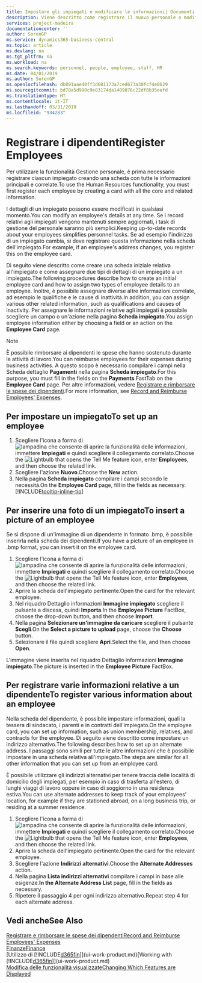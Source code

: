 ```yaml
---
title: Impostare gli impiegati e modificare le informazioni| Documenti Microsoft
description: Viene descritto come registrare il nuovo personale o modificare i dati relativi al personale esistente.
services: project-madeira
documentationcenter: ''
author: SorenGP
ms.service: dynamics365-business-central
ms.topic: article
ms.devlang: na
ms.tgt_pltfrm: na
ms.workload: na
ms.search.keywords: personnel, people, employee, staff, HR
ms.date: 04/01/2019
ms.author: SorenGP
ms.openlocfilehash: db891aae40ff3d681173a7ced673a30fcf4e0629
ms.sourcegitcommit: bd78a5d990c9e83174da1409076c22df8b35eafd
ms.translationtype: HT
ms.contentlocale: it-IT
ms.lasthandoff: 03/31/2019
ms.locfileid: "934283"
---
```

# <a name="register-employees"></a><span data-ttu-id="eef25-103">Registrare i dipendenti</span><span class="sxs-lookup"><span data-stu-id="eef25-103">Register Employees</span></span>
<span data-ttu-id="eef25-104">Per utilizzare la funzionalità Gestione personale, è prima necessario registrare ciascun impiegato creando una scheda con tutte le informazioni principali e correlate.</span><span class="sxs-lookup"><span data-stu-id="eef25-104">To use the Human Resources functionality, you must first register each employee by creating a card with all the core and related information.</span></span>

<span data-ttu-id="eef25-105">I dettagli di un impiegato possono essere modificati in qualsiasi momento.</span><span class="sxs-lookup"><span data-stu-id="eef25-105">You can modify an employee's details at any time.</span></span> <span data-ttu-id="eef25-106">Se i record relativi agli impiegati vengono mantenuti sempre aggiornati, i task di gestione del personale saranno più semplici.</span><span class="sxs-lookup"><span data-stu-id="eef25-106">Keeping up-to-date records about your employees simplifies personnel tasks.</span></span> <span data-ttu-id="eef25-107">Se ad esempio l'indirizzo di un impiegato cambia, si deve registrare questa informazione nella scheda dell'impiegato.</span><span class="sxs-lookup"><span data-stu-id="eef25-107">For example, if an employee's address changes, you register this on the employee card.</span></span>

<span data-ttu-id="eef25-108">Di seguito viene descritto come creare una scheda iniziale relativa all'impiegato e come assegnare due tipi di dettagli di un impiegato a un impiegato.</span><span class="sxs-lookup"><span data-stu-id="eef25-108">The following procedures describe how to create an initial employee card and how to assign two types of employee details to an employee.</span></span> <span data-ttu-id="eef25-109">Inoltre, è possibile assegnare diverse altre informazioni correlate, ad esempio le qualifiche e le cause di inattività.</span><span class="sxs-lookup"><span data-stu-id="eef25-109">In addition, you can assign various other related information, such as qualifications and causes of inactivity.</span></span> <span data-ttu-id="eef25-110">Per assegnare le informazioni relative agli impiegati è possibile scegliere un campo o un'azione nella pagina **Scheda impiegato**.</span><span class="sxs-lookup"><span data-stu-id="eef25-110">You assign employee information either by choosing a field or an action on the **Employee Card** page.</span></span>

> [!NOTE]  
> <span data-ttu-id="eef25-111">È possibile rimborsare ai dipendenti le spese che hanno sostenuto durante le attività di lavoro.</span><span class="sxs-lookup"><span data-stu-id="eef25-111">You can reimburse employees for their expenses during business activities.</span></span> <span data-ttu-id="eef25-112">A questo scopo è necessario compilare i campi nella Scheda dettaglio **Pagamenti** nella pagina **Scheda impiegato**.</span><span class="sxs-lookup"><span data-stu-id="eef25-112">For this purpose, you must fill in the fields on the **Payments** FastTab on the **Employee Card** page.</span></span> <span data-ttu-id="eef25-113">Per altre informazioni, vedere [Registrare e rimborsare le spese dei dipendenti](finance-how-record-reimburse-employee-expenses.md).</span><span class="sxs-lookup"><span data-stu-id="eef25-113">For more information, see [Record and Reimburse Employees' Expenses](finance-how-record-reimburse-employee-expenses.md).</span></span>

## <a name="to-set-up-an-employee"></a><span data-ttu-id="eef25-114">Per impostare un impiegato</span><span class="sxs-lookup"><span data-stu-id="eef25-114">To set up an employee</span></span>
1. <span data-ttu-id="eef25-115">Scegliere l'icona a forma di ![lampadina che consente di aprire la funzionalità delle informazioni](media/ui-search/search_small.png "Informazioni sull'operazione che si desidera eseguire"), immettere **Impiegati** e quindi scegliere il collegamento correlato.</span><span class="sxs-lookup"><span data-stu-id="eef25-115">Choose the ![Lightbulb that opens the Tell Me feature](media/ui-search/search_small.png "Tell me what you want to do") icon, enter **Employees**, and then choose the related link.</span></span>
2. <span data-ttu-id="eef25-116">Scegliere l'azione **Nuovo**.</span><span class="sxs-lookup"><span data-stu-id="eef25-116">Choose the **New** action.</span></span>
3. <span data-ttu-id="eef25-117">Nella pagina **Scheda impiegato** compilare i campi secondo le necessità.</span><span class="sxs-lookup"><span data-stu-id="eef25-117">On the **Employee Card** page, fill in the fields as necessary.</span></span> [!INCLUDE[tooltip-inline-tip](includes/tooltip-inline-tip_md.md)]

## <a name="to-insert-a-picture-of-an-employee"></a><span data-ttu-id="eef25-118">Per inserire una foto di un impiegato</span><span class="sxs-lookup"><span data-stu-id="eef25-118">To insert a picture of an employee</span></span>
<span data-ttu-id="eef25-119">Se si dispone di un'immagine di un dipendente in formato .bmp, è possibile inserirla nella scheda dei dipendenti.</span><span class="sxs-lookup"><span data-stu-id="eef25-119">If you have a picture of an employee in .bmp format, you can insert it on the employee card.</span></span>

1. <span data-ttu-id="eef25-120">Scegliere l'icona a forma di ![lampadina che consente di aprire la funzionalità delle informazioni](media/ui-search/search_small.png "Informazioni sull'operazione che si desidera eseguire"), immettere **Impiegati** e quindi scegliere il collegamento correlato.</span><span class="sxs-lookup"><span data-stu-id="eef25-120">Choose the ![Lightbulb that opens the Tell Me feature](media/ui-search/search_small.png "Tell me what you want to do") icon, enter **Employees**, and then choose the related link.</span></span>
2. <span data-ttu-id="eef25-121">Aprire la scheda dell'impiegato pertinente.</span><span class="sxs-lookup"><span data-stu-id="eef25-121">Open the card for the relevant employee.</span></span>
3. <span data-ttu-id="eef25-122">Nel riquadro Dettaglio informazioni **Immagine impiegato** scegliere il pulsante a discesa, quindi **Importa**.</span><span class="sxs-lookup"><span data-stu-id="eef25-122">In the **Employee Picture** FactBox, choose the drop-down button, and then choose **Import**.</span></span>
4. <span data-ttu-id="eef25-123">Nella pagina **Selezionare un'immagine da caricare** scegliere il pulsante **Scegli**.</span><span class="sxs-lookup"><span data-stu-id="eef25-123">On the **Select a picture to upload** page, choose the **Choose** button.</span></span>
5. <span data-ttu-id="eef25-124">Selezionare il file quindi scegliere **Apri**.</span><span class="sxs-lookup"><span data-stu-id="eef25-124">Select the file, and then choose **Open**.</span></span>

<span data-ttu-id="eef25-125">L'immagine viene inserita nel riquadro Dettaglio informazioni **Immagine impiegato**.</span><span class="sxs-lookup"><span data-stu-id="eef25-125">The picture is inserted in the **Employee Picture** FactBox.</span></span>

## <a name="to-register-various-information-about-an-employee"></a><span data-ttu-id="eef25-126">Per registrare varie informazioni relative a un dipendente</span><span class="sxs-lookup"><span data-stu-id="eef25-126">To register various information about an employee</span></span>
<span data-ttu-id="eef25-127">Nella scheda del dipendente, è possibile impostare informazioni, quali la tessera di sindacato, i parenti e in contratti dell'impiegato.</span><span class="sxs-lookup"><span data-stu-id="eef25-127">On the employee card, you can set up information, such as union membership, relatives, and contracts for the employee.</span></span> <span data-ttu-id="eef25-128">Di seguito viene descritto come impostare un indirizzo alternativo.</span><span class="sxs-lookup"><span data-stu-id="eef25-128">The following describes how to set up an alternate address.</span></span> <span data-ttu-id="eef25-129">I passaggi sono simili per tutte le altre informazioni che è possibile impostare in una scheda relativa all'impiegato.</span><span class="sxs-lookup"><span data-stu-id="eef25-129">The steps are similar for all other information that you can set up from an employee card.</span></span>

<span data-ttu-id="eef25-130">È possibile utilizzare gli indirizzi alternativi per tenere traccia delle località di domicilio degli impiegati, per esempio in caso di trasferta all'estero, di lunghi viaggi di lavoro oppure in caso di soggiorno in una residenza estiva.</span><span class="sxs-lookup"><span data-stu-id="eef25-130">You can use alternate addresses to keep track of your employees’ location, for example if they are stationed abroad, on a long business trip, or residing at a summer residence.</span></span>

1. <span data-ttu-id="eef25-131">Scegliere l'icona a forma di ![lampadina che consente di aprire la funzionalità delle informazioni](media/ui-search/search_small.png "Informazioni sull'operazione che si desidera eseguire"), immettere **Impiegati** e quindi scegliere il collegamento correlato.</span><span class="sxs-lookup"><span data-stu-id="eef25-131">Choose the ![Lightbulb that opens the Tell Me feature](media/ui-search/search_small.png "Tell me what you want to do") icon, enter **Employees**, and then choose the related link.</span></span>
2. <span data-ttu-id="eef25-132">Aprire la scheda dell'impiegato pertinente.</span><span class="sxs-lookup"><span data-stu-id="eef25-132">Open the card for the relevant employee.</span></span>
3. <span data-ttu-id="eef25-133">Scegliere l'azione **Indirizzi alternativi**.</span><span class="sxs-lookup"><span data-stu-id="eef25-133">Choose the **Alternate Addresses** action.</span></span>
4. <span data-ttu-id="eef25-134">Nella pagina **Lista indirizzi alternativi** compilare i campi in base alle esigenze.</span><span class="sxs-lookup"><span data-stu-id="eef25-134">**In the Alternate Address List** page, fill in the fields as necessary.</span></span>
5. <span data-ttu-id="eef25-135">Ripetere il passaggio 4 per ogni indirizzo alternativo.</span><span class="sxs-lookup"><span data-stu-id="eef25-135">Repeat step 4 for each alternate address.</span></span>

## <a name="see-also"></a><span data-ttu-id="eef25-136">Vedi anche</span><span class="sxs-lookup"><span data-stu-id="eef25-136">See Also</span></span>
[<span data-ttu-id="eef25-137">Registrare e rimborsare le spese dei dipendenti</span><span class="sxs-lookup"><span data-stu-id="eef25-137">Record and Reimburse Employees' Expenses</span></span>](finance-how-record-reimburse-employee-expenses.md)  
[<span data-ttu-id="eef25-138">Finanze</span><span class="sxs-lookup"><span data-stu-id="eef25-138">Finance</span></span>](finance.md)  
<span data-ttu-id="eef25-139">[Utilizzo di [!INCLUDE[d365fin](includes/d365fin_md.md)]](ui-work-product.md)</span><span class="sxs-lookup"><span data-stu-id="eef25-139">[Working with [!INCLUDE[d365fin](includes/d365fin_md.md)]](ui-work-product.md)</span></span>  
[<span data-ttu-id="eef25-140">Modifica delle funzionalità visualizzate</span><span class="sxs-lookup"><span data-stu-id="eef25-140">Changing Which Features are Displayed</span></span>](ui-experiences.md)
